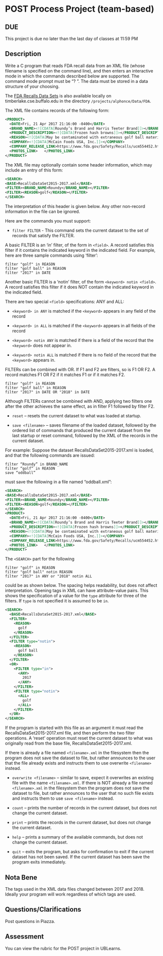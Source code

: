 # POST Process Project (team-based)

## DUE

This project is due no later than the last day of classes at 11:59 PM

## Description

Write a C program that reads FDA recall data from an XML file (whose filename is specified on the command line), and then enters an interactive mode in which the commands described below are supported.  The command mode prompt must be “? ”. The data must be stored in a data structure of your choosing.

The [FDA Recalls Data Sets](https://www.fda.gov/AboutFDA/Transparency/OpenGovernment/ucm225433.htm) is also available locally on timberlake.cse.buffalo.edu in the directory `/projects/alphonce/Data/FDA`.

The XML file contains records of the following form:

```xml
<PRODUCT>
  <DATE>Fri, 21 Apr 2017 21:16:00 -0400</DATE>
  <BRAND_NAME><![CDATA[Roundy’s Brand and Harris Teeter Brand]]></BRAND_NAME>
  <PRODUCT_DESCRIPTION><![CDATA[Frozen hash browns]]></PRODUCT_DESCRIPTION>
  <REASON><![CDATA[May be contaminated with extraneous golf ball materials.]]></REASON>
  <COMPANY><![CDATA[McCain Foods USA, Inc.]]></COMPANY>
  <COMPANY_RELEASE_LINK>https://www.fda.gov/Safety/Recalls/ucm554452.htm</COMPANY_RELEASE_LINK>
  <PHOTOS_LINK>   </PHOTOS_LINK>
</PRODUCT>
```

The XML file may optionally contain some header information, which may include an entry of this form:

```xml
<SEARCH>
<BASE>RecallsDataSet2015-2017.xml</BASE>
<FILTER><BRAND_NAME>Roundy</BRAND_NAME></FILTER>
<FILTER><REASON>golf</REASON></FILTER>
</SEARCH>
```

The interpretation of this header is given below.  Any other non-record information in the file can be ignored.

Here are the commands you must support:

* `filter FILTER` - This command sets the current dataset to the set of records that satisfy the FILTER.

A basic FILTER is an ‘in’ filter, of the form <keyword> in `<field>`.  A record satisfies this filter if it contains the indicated keyword in the indicated field. For example, here are three sample commands using ‘filter’:

```
filter "golf" in REASON
filter "golf ball" in REASON
filter "2017" in DATE
```

Another basic FILTER is a ‘notin’ filter, of the form `<keyword> notin <field>`.  A record satisfies this filter if it does NOT contain the indicated keyword in the indicated field.

There are two special `<field>` specifications: ANY and ALL: 

* `<keyword> in ANY` is matched if the `<keyword>` appears in any field of the record

* `<keyword> in ALL` is matched if the `<keyword>` appears in all fields of the record

* `<keyword> notin ANY` is matched if there is a field of the record that the `<keyword>` does not appear in.

* `<keyword> notin ALL` is matched if there is no field of the record that the `<keyword>` appears in.

FILTERs can be combined with OR.  If F1 and F2 are filters, so is F1 OR F2.  A record matches F1 OR F2 if it matches F1 or if it matches F2.

```
filter "golf" in REASON
filter "golf ball" in REASON
filter "2017" in DATE OR "2018" in DATE
```

Although FILTERs cannot be combined with AND, applying two filters one after the other achieves the same effect, as in filter F1 followed by filter F2.

* `reset` – resets the current dataset to what was loaded at startup.

* `save <filename>` – saves filename of the loaded dataset, followed by the ordered list of commands that produced the current dataset from the last startup or reset command, followed by the XML of the records in the current dataset.

For example:
Suppose the dataset RecallsDataSet2015-2017.xml is loaded, and that the following commands are issued:

```
filter “Roundy” in BRAND_NAME
filter “golf” in REASON
save “oddball”
```

must save the following in a file named “oddball.xml”:

```xml
<SEARCH>
<BASE>RecallsDataSet2015-2017.xml</BASE>
<FILTER><BRAND_NAME>Roundy</BRAND_NAME></FILTER>
<FILTER><REASON>golf</REASON></FILTER>
</SEARCH>
<PRODUCT>
  <DATE>Fri, 21 Apr 2017 21:16:00 -0400</DATE>
  <BRAND_NAME><![CDATA[Roundy’s Brand and Harris Teeter Brand]]></BRAND_NAME>
  <PRODUCT_DESCRIPTION><![CDATA[Frozen hash browns]]></PRODUCT_DESCRIPTION>
  <REASON><![CDATA[May be contaminated with extraneous golf ball materials.]]></REASON>
  <COMPANY><![CDATA[McCain Foods USA, Inc.]]></COMPANY>
  <COMPANY_RELEASE_LINK>https://www.fda.gov/Safety/Recalls/ucm554452.htm</COMPANY_RELEASE_LINK>
  <PHOTOS_LINK>   </PHOTOS_LINK>
</PRODUCT>
```

The ```<SEARCH>``` part for the following

```
filter "golf" in REASON
filter "golf ball" notin REASON
filter "2017" in ANY or "2018" notin ALL
```

could be as shown below.  The spacing helps readability, but does not affect interpretation.  Opening tags in XML can have attribute-value pairs.  This shows the specification of a value for the ```type``` attribute for three of the filters.  If ```type``` is not specified it is assumed to be ```in```.

```xml
<SEARCH>
  <BASE>RecallsDataSet2015-2017.xml</BASE>
  <FILTER>
    <REASON>
      golf
    </REASON>
  </FILTER>
  <FILTER type="notin">
    <REASON>
      golf ball
    </REASON>
  </FILTER>
  <OR>
    <FILTER type="in">
      <ANY>
        2017
      </ANY>
    </FILTER>
    <FILTER type="notin">
      <ALL>
        golf
      </ALL>
    </FILTER>
  </OR>
</SEARCH>

```

If the program is started with this file as an argument it must read the RecallsDataSet2015-2017.xml file, and then perform the two filter operations.  A ‘reset’ operation must reset the current dataset to what was originally read from the base file, RecallsDataSet2015-2017.xml.

If there is already a file named `<filename>.xml` in the filesystem then the program does not save the dataset to file, but rather announces to the user that the file already exists and instructs them to use overwrite `<filename>` instead.

* `overwrite <filename>` – similar to save, expect it overwrites an existing file with the name `<filename>.xml`. If there is NOT already a file named `<filename>.xml` in the filesystem then the program does not save the dataset to file, but rather announces to the user that no such file exists and instructs them to use `save <filename>` instead.

* `count` – prints the number of records in the current dataset, but does not change the current dataset.

* `print` – prints the records in the current dataset, but does not change the current dataset.

* `help` – prints a summary of the available commands, but does not change the current dataset.

* `quit` – exits the program, but asks for confirmation to exit if the current dataset has not been saved.  If the current dataset has been save the program exits immediately.


## Nota Bene
The tags used in the XML data files changed between 2017 and 2018.  Ideally your program will work regardless of which tags are used.

## Questions/Clarifications
Post questions in Piazza.

## Assessment
You can view the rubric for the POST project in UBLearns.
